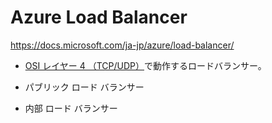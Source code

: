 # Azure Load Balancer

https://docs.microsoft.com/ja-jp/azure/load-balancer/

- [OSI レイヤー 4 （TCP/UDP）](https://ja.wikipedia.org/wiki/OSI%E5%8F%82%E7%85%A7%E3%83%A2%E3%83%87%E3%83%AB)で動作するロードバランサー。

- パブリック ロード バランサー
- 内部 ロード バランサー
